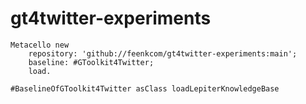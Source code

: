 # gt4twitter-experiments

```
Metacello new
    repository: 'github://feenkcom/gt4twitter-experiments:main';
    baseline: #GToolkit4Twitter;
    load.

#BaselineOfGToolkit4Twitter asClass loadLepiterKnowledgeBase
```
